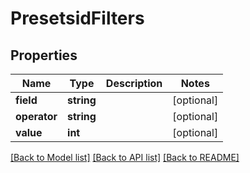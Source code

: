 # PresetsidFilters

## Properties
Name | Type | Description | Notes
------------ | ------------- | ------------- | -------------
**field** | **string** |  | [optional] 
**operator** | **string** |  | [optional] 
**value** | **int** |  | [optional] 

[[Back to Model list]](../../README.md#documentation-for-models) [[Back to API list]](../../README.md#documentation-for-api-endpoints) [[Back to README]](../../README.md)

